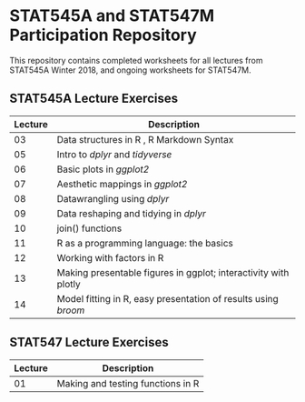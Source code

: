 # STAT545A and STAT547M Participation Repository

This repository contains completed worksheets for all lectures from STAT545A Winter 2018, and ongoing worksheets for STAT547M.

## STAT545A Lecture Exercises
| Lecture | Description |
|------|--------------------------------------|
| 03 | Data structures in R , R Markdown Syntax |
| 05 | Intro to *dplyr* and *tidyverse* |
| 06 | Basic plots in *ggplot2* |
| 07 | Aesthetic mappings in *ggplot2* |
| 08 | Datawrangling using *dplyr* |
| 09 | Data reshaping and tidying in *dplyr* |
| 10 | join() functions |
| 11 | R as a programming language: the basics|
| 12 | Working with factors in R | 
| 13 | Making presentable figures in ggplot; interactivity with plotly |
| 14 | Model fitting in R, easy presentation of results using *broom* |

## STAT547  Lecture Exercises
| Lecture | Description |
|------|--------------------------------------|
| 01 | Making and testing functions in R |
